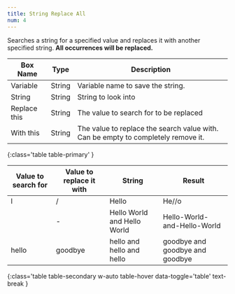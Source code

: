 ```yaml
---
title: String Replace All
num: 4
---
```


Searches a string for a specified value and replaces it with another specified string.
**All occurrences will be replaced.**


| Box Name | Type | Description | 
|-------|--------|--------|
|Variable|	String	|Variable name to save the string.
|String	|String	|String to look into
| Replace this|	String|	The value to search for to be replaced
| With this | String | The value to replace the search value with. Can be empty to completely remove it.
{:class='table table-primary' }

| Value to search for | Value to replace it with| String| Result |
|-------|--------|--------|--------
|l|/|Hello|He//o
| |-|Hello World and Hello World|Hello-World-and-Hello-World
|hello|goodbye|hello and hello and hello|goodbye and goodbye and goodbye
{:class='table table-secondary w-auto table-hover data-toggle='table' text-break }









